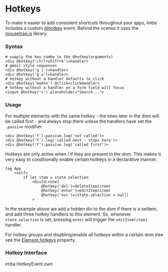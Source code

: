 # Hotkeys

To make it easier to add consistent shortcuts throughout your apps, Imba includes a custom [@hotkey](api) event. Behind the scenes it uses the [mousetrap.js](https://craig.is/killing/mice) library.

### Syntax

```imba
# supply the key combo in the @hotkey(arguments)
<div @hotkey('ctrl+shift+k')=handler>
# gmail style sequences
<div @hotkey('g i')=handler>
<div @hotkey('g a')=handler>
# hotkey without a handler defaults to click
<div @hotkey('mod+n') @click=clickHandler>
# hotkey without a handler on a form field will focus
<input @hotkey('s') placeholder="Search...">
```

### Usage

For multiple elements with the same hotkey - the ones later in the dom will be called first - and always stop there unless the handlers have set the `.passive` modifier.

```imba
<div @hotkey('f').passive.log('not called')>
<div @hotkey('f').log('called next - stops here')>
<div @hotkey('f').passive.log('called first')>
```

Hotkeys are only active when / if they are present in the dom. This makes it very easy to conditionally enable certain hotkeys in a declarative manner.

```imba
tag App
    <self>
        if let item = state.selection
            <div[d:none]
                @hotkey('del')=deleteItem(item)
                @hotkey('enter')=editItem(item)
                @hotkey('esc')=(state.selection = null)
            >
```
In the example above we add a hidden div to the dom if there is a selItem, and add three hotkey handlers to this element. So, whenever `state.selection` is set, pressing `enter` will trigger the `editItem(item)` handler.

For hotkey groups and disabling/enable all hotkeys within a certain dom tree see the [Element.hotkeys](/api/Element/hotkeys) property.

### Hotkey Interface

<api-list>imba.HotkeyEvent.own</api-list>
